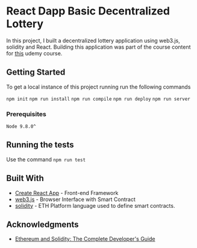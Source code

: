 # React Dapp Basic Decentralized Lottery

In this project, I built a decentralized lottery application using web3.js, solidity and React. Building this application was part of the course content for [this](https://www.udemy.com/ethereum-and-solidity-the-complete-developers-guide/learn/v4/content) udemy course.

## Getting Started

To get a local instance of this project running run the following commands

`npm init`
`npm run install`
`npm run compile`
`npm run deploy`
`npm run server`

### Prerequisites
```
Node 9.8.0^
```

## Running the tests

Use the command `npm run test`

## Built With

* [Create React App](https://github.com/facebook/create-react-app) - Front-end Framework
* [web3.js](https://maven.apache.org/) - Browser Interface with Smart Contract
* [solidity](https://solidity.readthedocs.io/en/v0.4.24/) - ETH Platform language used to define smart contracts.

## Acknowledgments

* [Ethereum and Solidity: The Complete Developer's Guide](https://www.udemy.com/ethereum-and-solidity-the-complete-developers-guide/learn/v4/content)
